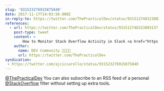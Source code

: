 ```yaml
---
slug: '931523276915875840'
date: 2017-11-17T14:03:50.000Z
in-reply-to: https://twitter.com/ThePracticalDev/status/931512748323803137
references:
  - url: https://twitter.com/ThePracticalDev/status/931512748323803137
    post-type: tweet
    content: >
        How to Monitor Stack Overflow Activity in Slack <a href="https://t.co/Qaz0dAV8BZ">https://t.co/Qaz0dAV8BZ</a>
    author:
      name: DEV Community 👩‍💻👨‍💻
      url: https://twitter.com/ThePracticalDev
syndication:
 - https://twitter.com/ajciccarello/status/931523276915875840
---
```


[@ThePracticalDev](https://twitter.com/ThePracticalDev) You can also subscribe to an RSS feed of a personal [@StackOverflow](https://twitter.com/StackOverflow) filter without setting up extra tools.
